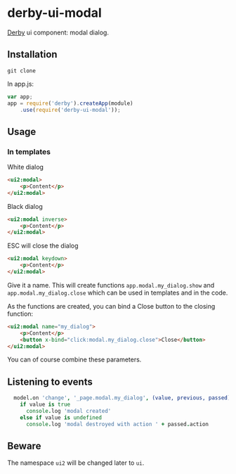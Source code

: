 derby-ui-modal
========

[Derby](http://derbyjs.com/) ui component: modal dialog.

## Installation

`git clone`

In app.js:

```javascript
var app;
app = require('derby').createApp(module)
	.use(require('derby-ui-modal'));

```

## Usage

### In templates

White dialog
```html
<ui2:modal>
	<p>Content</p>
</ui2:modal>
```

Black dialog
```html
<ui2:modal inverse>
	<p>Content</p>
</ui2:modal>
```

ESC will close the dialog
```html
<ui2:modal keydown>
	<p>Content</p>
</ui2:modal>
```

Give it a name. This will create functions `app.modal.my_dialog.show` and `app.modal.my_dialog.close` which can be used in templates and in the code.

As the functions are created, you can bind a Close button to the closing function:

```html
<ui2:modal name="my_dialog">
	<p>Content</p>
	<button x-bind="click:modal.my_dialog.close">Close</button>
</ui2:modal>
```

You can of course combine these parameters.

## Listening to events

```coffeescript
  model.on 'change', '_page.modal.my_dialog', (value, previous, passed) ->
    if value is true
      console.log 'modal created'
    else if value is undefined
      console.log 'modal destroyed with action ' + passed.action
```


## Beware

The namespace `ui2` will be changed later to `ui`.